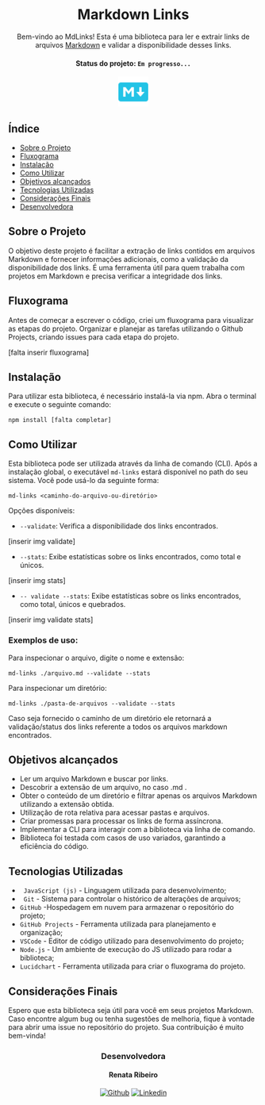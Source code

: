 <div align="center">

# Markdown Links 



Bem-vindo ao MdLinks! Esta é uma biblioteca para ler e extrair links de arquivos [Markdown]((https://docs.pipz.com/central-de-ajuda/learning-center/guia-basico-de-markdown#open)) e validar a disponibilidade desses links. <br>
  #### Status do projeto: `Em progresso...`
  <img src="./icon-md.png" alt="Markdown Links" width="60" height="60">
  </div>






## Índice

- [Sobre o Projeto](#sobre-o-projeto)
- [Fluxograma](#fluxograma)
- [Instalação](#instalação)
- [Como Utilizar](#como-utilizar)
- [Objetivos alcançados](#objetivos-alcançados)
- [Tecnologias Utilizadas](#tecnologias-utilizadas)
- [Considerações Finais](#considerações-finais)
- [Desenvolvedora](#desenvolvedora)



## Sobre o Projeto

O objetivo deste projeto é facilitar a extração de links contidos em arquivos Markdown e fornecer informações adicionais, como a validação da disponibilidade dos links. É uma ferramenta útil para quem trabalha com projetos em Markdown e precisa verificar a integridade dos links.

## Fluxograma

Antes de começar a escrever o código, criei um fluxograma para visualizar as etapas do projeto. Organizar e planejar as tarefas utilizando o Github Projects, criando issues para cada etapa do projeto.

[falta inserir fluxograma]

## Instalação

Para utilizar esta biblioteca, é necessário instalá-la via npm. Abra o terminal e execute o seguinte comando:

```
npm install [falta completar]
```



## Como Utilizar

Esta biblioteca pode ser utilizada através da linha de comando (CLI). Após a instalação global, o executável `md-links` estará disponível no path do seu sistema. Você pode usá-lo da seguinte forma:

```
md-links <caminho-do-arquivo-ou-diretório>
```

Opções disponíveis:

- `--validate`: Verifica a disponibilidade dos links encontrados.

[inserir img validate]

- `--stats`: Exibe estatísticas sobre os links encontrados, como total e únicos.

[inserir img stats]

- `-- validate --stats`: Exibe estatísticas sobre os links encontrados, como total, únicos e quebrados.

[inserir img validate stats]

### Exemplos de uso:

Para inspecionar o arquivo, digite o nome e extensão:
```
md-links ./arquivo.md --validate --stats
```
Para inspecionar um diretório:
```
md-links ./pasta-de-arquivos --validate --stats
```
Caso seja fornecido o caminho de um diretório ele retornará a validação/status dos links referente a todos os arquivos markdown encontrados.

## Objetivos alcançados

- Ler um arquivo Markdown e buscar por links.
- Descobrir a extensão de um arquivo, no caso .md .
- Obter o conteúdo de um diretório e filtrar apenas os arquivos Markdown utilizando a extensão obtida.
- Utilização de rota relativa para acessar pastas e arquivos.
- Criar promessas para processar os links de forma assíncrona.
- Implementar a CLI para interagir com a biblioteca via linha de comando.
- Biblioteca foi testada com casos de uso variados, garantindo a eficiência do código.

## Tecnologias Utilizadas

- ` JavaScript (js)` - Linguagem utilizada para desenvolvimento;
- ` Git` - Sistema para controlar o histórico de alterações de arquivos;
- `GitHub` -Hospedagem em nuvem para armazenar o repositório do projeto;
- `GitHub Projects` - Ferramenta utilizada para planejamento e organização;
- `VSCode` - Editor de código utilizado para desenvolvimento do projeto;
- `Node.js` - Um ambiente de execução do JS utilizado para rodar a biblioteca;
- `Lucidchart` - Ferramenta utilizada para criar o fluxograma do projeto.


## Considerações Finais

Espero que esta biblioteca seja útil para você em seus projetos Markdown. Caso encontre algum bug ou tenha sugestões de melhoria, fique à vontade para abrir uma issue no repositório do projeto. Sua contribuição é muito bem-vinda!


<div align="center">

### Desenvolvedora

#### Renata Ribeiro

[![Github](https://img.shields.io/badge/-Github-000?style=flat-square&logo=Github&logoColor=white&link)](https://github.com/rbcribeiro) [![Linkedin](https://img.shields.io/badge/-LinkedIn-blue?style=flat-square&logo=Linkedin&logoColor=white&link)](https://www.linkedin.com/in/rbcribeiro) 
</div>